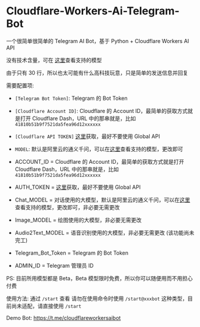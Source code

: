 # Cloudflare-Workers-Ai-Telegram-Bot
一个很简单很简单的 Telegram AI Bot，基于 Python + Cloudflare Workers AI API

没有技术含量，可在 [这里](https://developers.cloudflare.com/workers-ai/models/)查看支持的模型

由于只有 30 行，所以也太可能有什么高科技玩意，只是简单的发送信息并回复

需要配置项: 
- `[Telegram Bot Token]`: Telegram 的 Bot Token
- `[Cloudflare Account ID]`: Cloudflare 的 Account ID，最简单的获取方式就是打开 Cloudflare Dash，URL 中的那串就是，比如 `41810b51b9f7521da5fea96d12xxxxxx`
- `[Cloudflare API TOKEN]` [这里](https://dash.cloudflare.com/profile/api-tokens)获取，最好不要使用 Global API
- `MODEL`: 默认是阿里云的通义千问，可以在[这里](https://developers.cloudflare.com/workers-ai/models/)查看支持的模型，更改即可

- ACCOUNT_ID = Cloudflare 的 Account ID，最简单的获取方式就是打开 Cloudflare Dash，URL 中的那串就是，比如 `41810b51b9f7521da5fea96d12xxxxxx`
- AUTH_TOKEN = [这里](https://dash.cloudflare.com/profile/api-tokens)获取，最好不要使用 Global API
- Chat_MODEL = 对话使用的大模型，默认是阿里云的通义千问，可以在[这里](https://developers.cloudflare.com/workers-ai/models/)查看支持的模型，更改即可，非必要无需更改
- Image_MODEL = 绘图使用的大模型，非必要无需更改
- Audio2Text_MODEL = 语音识别使用的大模型，非必要无需更改 (该功能尚未完工)
- Telegram_Bot_Token = Telegram 的 Bot Token
- ADMIN_ID = Telegram 管理员 ID

PS: 目前所用模型都是 Beta，Beta 模型限时免费，所以你可以随便用而不用担心付费

使用方法: 通过 `/start` 查看
请勿在使用命令时使用 `/start@xxxbot` 这种类型，目前尚未适配，请直接使用 `/start`

Demo Bot: <https://t.me/cloudflareworkersaibot>
